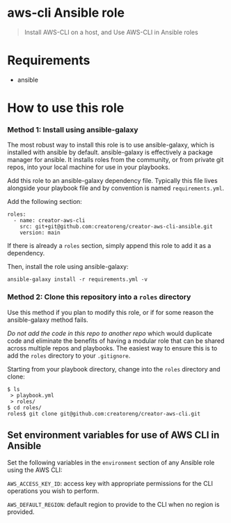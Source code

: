 # aws-cli Ansible role
> Install AWS-CLI on a host, and Use AWS-CLI in Ansible roles

# Requirements
- ansible

# How to use this role
### Method 1: Install using ansible-galaxy

The most robust way to install this role is to use ansible-galaxy,
which is installed with ansible by default. ansible-galaxy is effectively
a package manager for ansible. It installs roles from the community,
or from private git repos, into your local machine for use in your
playbooks.

Add this role to an ansible-galaxy dependency file. Typically this
file lives alongside your playbook file and by convention is named `requirements.yml`.

Add the following section:

```
roles:
  - name: creator-aws-cli
    src: git+git@github.com:creatoreng/creator-aws-cli-ansible.git
    version: main
```

If there is already a `roles` section, simply append this role to
add it as a dependency.

Then, install the role using ansible-galaxy:

`ansible-galaxy install -r requirements.yml -v`

### Method 2: Clone this repository into a `roles` directory

Use this method if you plan to modify this role, or if for some
reason the ansible-galaxy method fails.

*Do not add the code in this repo to another repo* which would
duplicate code and eliminate the benefits of having a modular
role that can be shared across multiple repos and playbooks.
The easiest way to ensure this is to add the `roles` directory
to your `.gitignore`.

Starting from your playbook directory, change into the `roles`
directory and clone:

```
$ ls
 > playbook.yml
 > roles/
$ cd roles/
roles$ git clone git@github.com:creatoreng/creator-aws-cli.git
```

## Set environment variables for use of AWS CLI in Ansible
Set the following variables in the `environment` section
of any Ansible role using the AWS CLI:

`AWS_ACCESS_KEY_ID`: access key with appropriate permissions for the CLI operations you wish to perform.

`AWS_DEFAULT_REGION`: default region to provide to the CLI when no region is provided.
